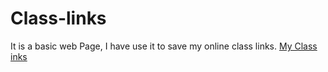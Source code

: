 # Class-links

It is a basic web Page, I have use it to save my online class links. 
[My Class inks](https://sayan3990.github.io/Class-links/)
